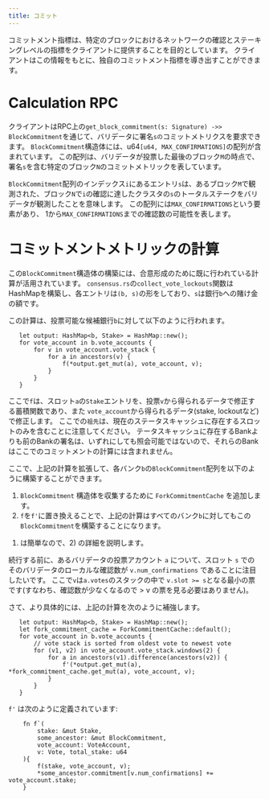 ```yaml
---
title: コミット
---
```


コミットメント指標は、特定のブロックにおけるネットワークの確認とステーキングレベルの指標をクライアントに提供することを目的としています。 クライアントはこの情報をもとに、独自のコミットメント指標を導き出すことができます。

# Calculation RPC

クライアントはRPC上の`get_block_commitment(s: Signature) ->> BlockCommitment`を通じて、バリデータに署名`sの`コミットメトリクスを要求できます。 `BlockCommitment`構造体には、u64`[u64, MAX_CONFIRMATIONS]`の配列が含まれています。 この配列は、バリデータが投票した最後のブロック`M`の時点で、署名`s`を含む特定のブロック`N`のコミットメトリックを表しています。

`BlockCommitment`配列のインデックス`i`にあるエントリ`s`は、あるブロック`M`で観測された、ブロック`N`で`i`の確認に達したクラスタの`s`のトータルステークをバリデータが観測したことを意味します。 この配列には`MAX_CONFIRMATIONS`という要素があり、 1から`MAX_CONFIRMATIONS`までの確認数の可能性を表します。

# コミットメントメトリックの計算

この`BlockCommitment`構造体の構築には、合意形成のために既に行われている計算が活用されています。 `consensus.rs`の`collect_vote_lockouts`関数はHashMapを構築し、各エントリは`(b, s)`の形をしており、`s`は銀行`b`への賭け金の額です。

この計算は、投票可能な候補銀行`b`に対して以下のように行われます。

```text
   let output: HashMap<b, Stake> = HashMap::new();
   for vote_account in b.vote_accounts {
       for v in vote_account.vote_stack {
           for a in ancestors(v) {
               f(*output.get_mut(a), vote_account, v);
           }
       }
   }
```

ここで`f`は、スロット`a`の`Stake`エントリを、投票`v`から得られるデータで修正する蓄積関数であり、また `vote_account`から得られるデータ(stake, lockoutなど) で修正します。 ここでの`祖先`は、現在のステータスキャッシュに存在するスロットのみを含むことに注意してください。 テータスキャッシュに存在するBankよりも前のBankの署名は、いずれにしても照会可能ではないので、それらのBankはここでのコミットメントの計算には含まれません。

ここで、上記の計算を拡張して、各バンク`b`の`BlockCommitment`配列を以下のように構築することができます。

1. `BlockCommitment` 構造体を収集するために `ForkCommitmentCache` を追加します。
2. `f`を`f'`に置き換えることで、上記の計算はすべてのバンク`b`に対してもこの`BlockCommitment`を構築することになります。

1) は簡単なので、2) の詳細を説明します。

続行する前に、あるバリデータの投票アカウント `a` について、スロット `s` でのそのバリデータのローカルな確認数が `v.num_confirmations` であることに注目したいです。 ここで`v`は`a.votes`のスタックの中で `v.slot >= s`となる最小の票です(すなわち、確認数が少なくなるので > v の票を見る必要はありません)。

さて、より具体的には、上記の計算を次のように補強します。

```text
   let output: HashMap<b, Stake> = HashMap::new();
   let fork_commitment_cache = ForkCommitmentCache::default();
   for vote_account in b.vote_accounts {
       // vote stack is sorted from oldest vote to newest vote
       for (v1, v2) in vote_account.vote_stack.windows(2) {
           for a in ancestors(v1).difference(ancestors(v2)) {
               f'(*output.get_mut(a), *fork_commitment_cache.get_mut(a), vote_account, v);
           }
       }
   }
```

`f'` は次のように定義されています:

```text
    fn f`(
        stake: &mut Stake,
        some_ancestor: &mut BlockCommitment,
        vote_account: VoteAccount,
        v: Vote, total_stake: u64
    ){
        f(stake, vote_account, v);
        *some_ancestor.commitment[v.num_confirmations] += vote_account.stake;
    }
```
